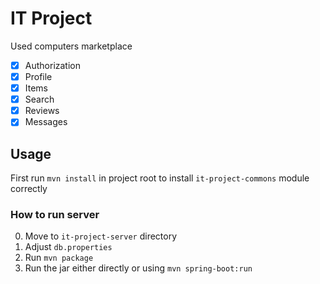 # IT Project 

Used computers marketplace

- [x] Authorization
- [x] Profile
- [x] Items
- [x] Search
- [x] Reviews
- [x] Messages

## Usage

First run `mvn install` in project root to install `it-project-commons` module correctly

### How to run server
0. Move to `it-project-server` directory
1. Adjust `db.properties`
2. Run `mvn package`
3. Run the jar either directly or using `mvn spring-boot:run`